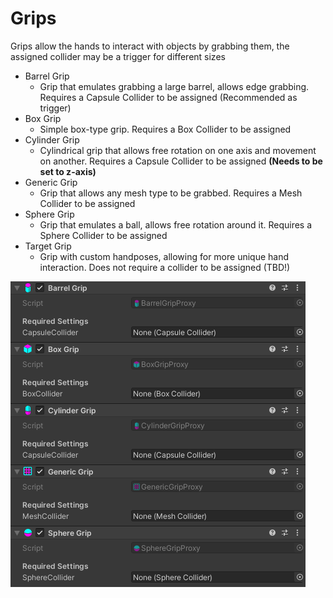 # Grips
Grips allow the hands to interact with objects by grabbing them, the assigned collider may be a trigger for different sizes

* Barrel Grip
   * Grip that emulates grabbing a large barrel, allows edge grabbing. Requires a Capsule Collider to be assigned (Recommended as trigger)
* Box Grip
   * Simple box-type grip. Requires a Box Collider to be assigned
* Cylinder Grip
   * Cylindrical grip that allows free rotation on one axis and movement on another. Requires a Capsule Collider to be assigned **(Needs to be set to z-axis)**
* Generic Grip
   * Grip that allows any mesh type to be grabbed. Requires a Mesh Collider to be assigned
* Sphere Grip
   * Grip that emulates a ball, allows free rotation around it. Requires a Sphere Collider to be assigned
* Target Grip
   * Grip with custom handposes, allowing for more unique hand interaction. Does not require a collider to be assigned (TBD!)

![Image](Images/Grips.png)
